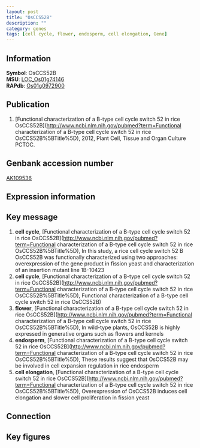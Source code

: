 ```yaml
---
layout: post
title: "OsCCS52B"
description: ""
category: genes
tags: [cell cycle, flower, endosperm, cell elongation, Gene]
---
```


## Information
__Symbol__: OsCCS52B  
__MSU__: [LOC_Os01g74146](http://rice.plantbiology.msu.edu/cgi-bin/ORF_infopage.cgi?orf=LOC_Os01g74146)  
__RAPdb__: [Os01g0972900](http://rapdb.dna.affrc.go.jp/viewer/gbrowse_details/irgsp1?name=Os01g0972900)  

## Publication
1. [Functional characterization of a B-type cell cycle switch 52 in rice OsCCS52B](http://www.ncbi.nlm.nih.gov/pubmed?term=Functional characterization of a B-type cell cycle switch 52 in rice OsCCS52B%5BTitle%5D), 2012, Plant Cell, Tissue and Organ Culture PCTOC.

## Genbank accession number
[AK109536](http://www.ncbi.nlm.nih.gov/nuccore/AK109536)  

## Expression information

## Key message
1. __cell cycle__, [Functional characterization of a B-type cell cycle switch 52 in rice OsCCS52B](http://www.ncbi.nlm.nih.gov/pubmed?term=Functional characterization of a B-type cell cycle switch 52 in rice OsCCS52B%5BTitle%5D),  In this study, a rice cell cycle switch 52 B OsCCS52B was functionally characterized using two approaches: overexpression of the gene product in fission yeast and characterization of an insertion mutant line 1B-10423
2. __cell cycle__, [Functional characterization of a B-type cell cycle switch 52 in rice OsCCS52B](http://www.ncbi.nlm.nih.gov/pubmed?term=Functional characterization of a B-type cell cycle switch 52 in rice OsCCS52B%5BTitle%5D), Functional characterization of a B-type cell cycle switch 52 in rice OsCCS52B)  
3. __flower__, [Functional characterization of a B-type cell cycle switch 52 in rice OsCCS52B](http://www.ncbi.nlm.nih.gov/pubmed?term=Functional characterization of a B-type cell cycle switch 52 in rice OsCCS52B%5BTitle%5D),  In wild-type plants, OsCCS52B is highly expressed in generative organs such as flowers and kernels
4. __endosperm__, [Functional characterization of a B-type cell cycle switch 52 in rice OsCCS52B](http://www.ncbi.nlm.nih.gov/pubmed?term=Functional characterization of a B-type cell cycle switch 52 in rice OsCCS52B%5BTitle%5D),  These results suggest that OsCCS52B may be involved in cell expansion regulation in rice endosperm
5. __cell elongation__, [Functional characterization of a B-type cell cycle switch 52 in rice OsCCS52B](http://www.ncbi.nlm.nih.gov/pubmed?term=Functional characterization of a B-type cell cycle switch 52 in rice OsCCS52B%5BTitle%5D),  Overexpression of OsCCS52B induces cell elongation and slower cell proliferation in fission yeast

## Connection

## Key figures


